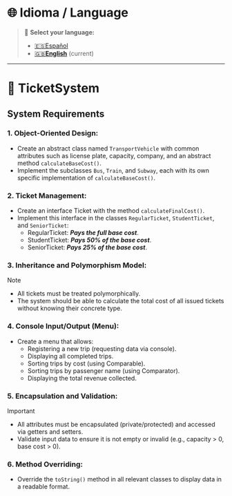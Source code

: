 # 🌐 Idioma / Language  
> 📌 **Select your language:**  
> - [🇪🇸Español](README.es.md)  
> - [🇬🇧**English**](README.md) (current)  
---

# 🎫 TicketSystem

## System Requirements

### 1. Object-Oriented Design:
  - Create an abstract class named ```TransportVehicle``` with common attributes such as license
    plate, capacity, company, and an abstract method ```calculateBaseCost()```.
  - Implement the subclasses ```Bus```, ```Train```, and ```Subway```, each with its own
    specific implementation of ```calculateBaseCost()```.

### 2. Ticket Management:

  - Create an interface Ticket with the method ```calculateFinalCost()```.
  - Implement this interface in the classes ```RegularTicket```, ```StudentTicket```, and ```SeniorTicket```:
    * RegularTicket: **_Pays the full base cost_**.
    * StudentTicket: **_Pays 50% of the base cost_**.
    * SeniorTicket:  **_Pays 25% of the base cost_**.

### 3. Inheritance and Polymorphism Model:
  > [!NOTE] 
  > - All tickets must be treated polymorphically.
  > - The system should be able to calculate the total cost of all issued tickets without knowing their concrete type.

### 4. Console Input/Output (Menu):

  - Create a menu that allows:
    * Registering a new trip (requesting data via console).
    * Displaying all completed trips.
    * Sorting trips by cost (using Comparable).
    * Sorting trips by passenger name (using Comparator).
    * Displaying the total revenue collected.

### 5. Encapsulation and Validation:
  > [!IMPORTANT] 
  > - All attributes must be encapsulated (private/protected) and accessed via getters and setters. 
  > - Validate input data to ensure it is not empty or invalid (e.g., capacity > 0, base cost > 0).

### 6. Method Overriding:

  - Override the ```toString()``` method in all relevant classes to display data in a readable format.

